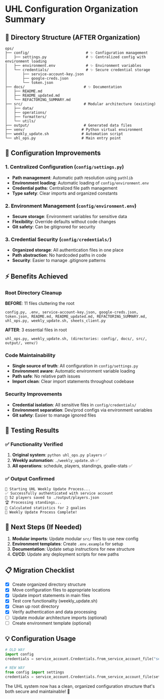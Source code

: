 # UHL Configuration Organization Summary

## 📁 Directory Structure (AFTER Organization)

```
ops/
├── config/                          # ✨ Configuration management
│   ├── settings.py                  # ✨ Centralized config with environment loading
│   ├── environment.env              # ✨ Environment variables
│   └── credentials/                 # ✨ Secure credential storage
│       ├── service-account-key.json
│       ├── google-creds.json
│       └── token.json
├── docs/                           # ✨ Documentation
│   ├── README.md
│   ├── README_updated.md
│   └── REFACTORING_SUMMARY.md
├── src/                            # Modular architecture (existing)
│   ├── data/
│   ├── operations/
│   ├── formatters/
│   └── utils/
├── output/                         # Generated data files
├── venv/                          # Python virtual environment
├── weekly_update.sh               # Automation script
└── uhl_ops.py                     # Main entry point
```

## 🔧 Configuration Improvements

### 1. Centralized Configuration (`config/settings.py`)
- **Path management**: Automatic path resolution using `pathlib`
- **Environment loading**: Automatic loading of `config/environment.env`
- **Credential paths**: Centralized file path management
- **Type safety**: Clear imports and organized constants

### 2. Environment Management (`config/environment.env`)
- **Secure storage**: Environment variables for sensitive data
- **Flexibility**: Override defaults without code changes
- **Git safety**: Can be gitignored for security

### 3. Credential Security (`config/credentials/`)
- **Organized storage**: All authentication files in one place
- **Path abstraction**: No hardcoded paths in code
- **Security**: Easier to manage .gitignore patterns

## ⚡ Benefits Achieved

### Root Directory Cleanup
**BEFORE**: 11 files cluttering the root
```
config.py, .env, service-account-key.json, google-creds.json, 
token.json, README.md, README_updated.md, REFACTORING_SUMMARY.md, 
uhl_ops.py, weekly_update.sh, sheets_client.py
```

**AFTER**: 3 essential files in root
```
uhl_ops.py, weekly_update.sh, (directories: config/, docs/, src/, output/, venv/)
```

### Code Maintainability
- **Single source of truth**: All configuration in `config/settings.py`
- **Environment aware**: Automatic environment variable loading
- **Path safe**: No relative path issues
- **Import clean**: Clear import statements throughout codebase

### Security Improvements
- **Credential isolation**: All sensitive files in `config/credentials/`
- **Environment separation**: Dev/prod configs via environment variables
- **Git safety**: Easier to manage ignored files

## 🧪 Testing Results

### ✅ Functionality Verified
1. **Original system**: `python uhl_ops.py players` ✅
2. **Weekly automation**: `./weekly_update.sh` ✅
3. **All operations**: schedule, players, standings, goalie-stats ✅

### ✅ Output Confirmed
```
🏒 Starting UHL Weekly Update Process...
✅ Successfully authenticated with service account
👥 52 players saved to ./output/players.json
🏆 Processing standings...
🥅 Calculated statistics for 2 goalies
🎉 Weekly Update Process Complete!
```

## 🚀 Next Steps (If Needed)

1. **Modular imports**: Update modular `src/` files to use new config
2. **Environment templates**: Create `.env.example` for setup
3. **Documentation**: Update setup instructions for new structure
4. **CI/CD**: Update any deployment scripts for new paths

## 📋 Migration Checklist

- [x] Create organized directory structure
- [x] Move configuration files to appropriate locations
- [x] Update import statements in main files
- [x] Test core functionality (weekly_update.sh)
- [x] Clean up root directory
- [x] Verify authentication and data processing
- [ ] Update modular architecture imports (optional)
- [ ] Create environment template (optional)

## 💡 Configuration Usage

```python
# OLD WAY
import config
credentials = service_account.Credentials.from_service_account_file("service-account-key.json")

# NEW WAY  
from config import settings
credentials = service_account.Credentials.from_service_account_file(settings.SERVICE_ACCOUNT_FILE)
```

The UHL system now has a clean, organized configuration structure that's both secure and maintainable! 🎯

